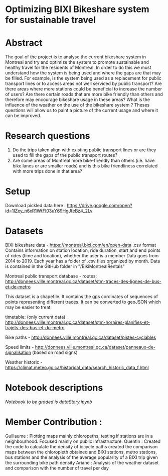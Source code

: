 # Optimizing BIXI Bikeshare system for sustainable travel


# Abstract
The goal of the project is to analyse the current bikeshare system in Montreal and try and optimize the system to promote sustainable and healthy travel for the residents of Montreal. In order to do this we must understand how the system is being used and where the gaps are that may be filled. For example, is the system being used as a replacement for public transport lines or to access areas not well serviced by public transport? Are there areas where more stations could be beneficial to increase the number of users? Are there certain roads that are more bike friendly than others and therefore may encourage bikeshare usage in these areas? What is the influence of the weather on the use of the bikeshare system ? Theses questions will allow us to paint a picture of the current usage and where it can be improved. 

# Research questions
1. Do the trips taken align with existing public transport lines or are they used to fill the gaps of the public transport routes?
2. Are some areas of Montreal more bike-friendly than others (i.e. have bike lanes or are smaller roads) and is this bike friendliness correlated with more trips done in that area?

# Setup

Download pickled data here :
https://drive.google.com/open?id=1IZey_n6xR1WtFI03uY69HgJfeBz4_2Lv

# Datasets

BIXI bikeshare data - 
https://montreal.bixi.com/en/open-data
.csv format
Contains information on station location, ride duration, start and end points of rides (time and location), whether the user is a member
Data goes from 2014 to 2019. Each year has a folder of .csv files organized by month. Data is contained in the GitHub folder in "/BikiMontrealRentals"

Montreal public transport database - 
routes:
http://donnees.ville.montreal.qc.ca/dataset/stm-traces-des-lignes-de-bus-et-de-metro

This dataset is a shapefile. It contains the gps cordinates of sequences of points representing different traces. It can be converted to geoJSON which may be easier to treat.

timetable: (only current data)
http://donnees.ville.montreal.qc.ca/dataset/stm-horaires-planifies-et-trajets-des-bus-et-du-metro

Bike paths - http://donnees.ville.montreal.qc.ca/dataset/pistes-cyclables

Speed limits - http://donnees.ville.montreal.qc.ca/dataset/panneaux-de-signalisation (based on road signs)

Weather historic - https://climat.meteo.gc.ca/historical_data/search_historic_data_f.html
 

# Notebook descriptions 
*Notebook to be graded is dataStory.ipynb*


# Member Contribution :
Guillaume : Plotting maps mainly chloropeths, testing if stations are in a neighbourhood. Focused mainly on public infrastructure.
Quentin : Created the code to calculate the density of bicycle paths created the comparison maps between the chloropleth obtained and BIXI stations, metro stations, bus stations and the analysis of the average popularity of a BIXI trip given the surrounding bike path density
Ariane : Analysis of the weather dataset and comparison with the number of travel per day

